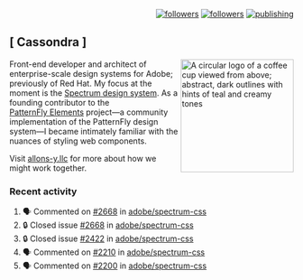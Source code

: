<p align="right"><a rel="me" href="https://front-end.social/@castastrophe">
    <img alt="followers" title="Follow me on Mastodon" src="https://img.shields.io/mastodon/follow/109297102751309835?domain=https%3A%2F%2Ffront-end.social&label=Follow&logo=mastodon&logoColor=white&style=for-the-badge&labelColor=008080&color=006969"/></a>
  <a href="https://codepen.io/castastrophe/">
    <img alt="followers" title="Follow me on CodePen" src="https://img.shields.io/badge/23-1?color=640464&labelColor=7c007c&style=for-the-badge&logo=codepen&label=Follow"/></a>
<a href="https://castastrophe.medium.com/">
    <img alt="publishing" title="View articles on Medium" src="https://img.shields.io/badge/107-1?color=666&labelColor=444&label=subscribe&logo=medium&logoColor=white&style=for-the-badge"/></a>
</p>

## [&nbsp;Cassondra&nbsp;]

<img align="right" src="https://github-production-user-asset-6210df.s3.amazonaws.com/1840295/253016758-ba468774-1cd3-42c2-8f43-947b5eeb5edf.png" height="200" alt="A circular logo of a coffee cup viewed from above; abstract, dark outlines with hints of teal and creamy tones">

Front-end developer and architect of enterprise-scale design systems for Adobe; previously of Red Hat. My focus at the moment is the [Spectrum design system](https://github.com/adobe/spectrum-css). As a founding contributor to the [PatternFly&nbsp;Elements](https://github.com/patternfly/patternfly-elements) project&mdash;a community implementation of the PatternFly design system&mdash;I became intimately familiar with the nuances of styling web components.

Visit [allons-y.llc](http://allons-y.llc/) for more about how we might work together.

### Recent activity

<!--START_SECTION:activity-->
1. 🗣 Commented on [#2668](https://github.com/adobe/spectrum-css/issues/2668#issuecomment-2533158441) in [adobe/spectrum-css](https://github.com/adobe/spectrum-css)
2. 🔒 Closed issue [#2668](https://github.com/adobe/spectrum-css/issues/2668) in [adobe/spectrum-css](https://github.com/adobe/spectrum-css)
3. 🔒 Closed issue [#2422](https://github.com/adobe/spectrum-css/issues/2422) in [adobe/spectrum-css](https://github.com/adobe/spectrum-css)
4. 🗣 Commented on [#2210](https://github.com/adobe/spectrum-css/issues/2210#issuecomment-2533136953) in [adobe/spectrum-css](https://github.com/adobe/spectrum-css)
5. 🗣 Commented on [#2200](https://github.com/adobe/spectrum-css/issues/2200#issuecomment-2533123175) in [adobe/spectrum-css](https://github.com/adobe/spectrum-css)
<!--END_SECTION:activity-->
